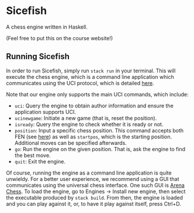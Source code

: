 # Sicefish
A chess engine written in Haskell.

(Feel free to put this on the course website!)

## Running Sicefish

In order to run Sicefish, simply run `stack run` in your terminal. This will execute the chess engine, which is a command line application which communicates using the UCI protocol, which is detailed [here](http://wbec-ridderkerk.nl/html/UCIProtocol.html).

Note that our engine only supports the main UCI commands, which include:

- `uci`: Query the engine to obtain author information and ensure the application supports UCI.
- `ucinewgame`: Initiate a new game (that is, reset the position).
- `isready`: Query the engine to check whether it is ready or not.
- `position`: Input a specific chess position. This command accepts both FEN (see [here](https://www.chessprogramming.org/Forsyth-Edwards_Notation)) as well as `startpos`, which is the starting position. Additional moves can be specified afterwards.
- `go`: Run the engine on the given position. That is, ask the engine to find the best move.
- `quit`: Exit the engine.

Of course, running the engine as a command line application is quite unwieldy. For a better user experience, we recommend using a GUI that communicates using the universal chess interface. One such GUI is [Arena Chess](http://www.playwitharena.de/). To load the engine, go to Engines -> Install new engine, then select the executable produced by `stack build`. From then, the engine is loaded and you can play against it, or, to have it play against itself, press Ctrl+D.

